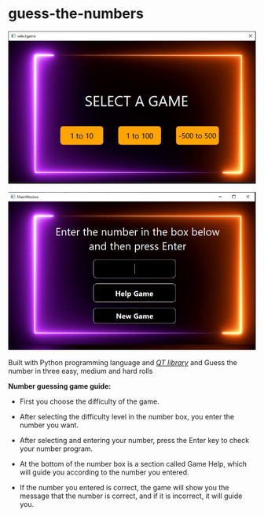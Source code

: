 # guess-the-numbers

![guess the number](https://github.com/sharifnezhad/guess-the-numbers/blob/main/images/Screenshot%202021-10-08%20005708.jpg)

![guess the number](https://github.com/sharifnezhad/guess-the-numbers/blob/main/images/Screenshot%202021-10-08%20005730.jpg)

Built with Python programming language and *[QT library](https://www.qt.io/)* and Guess the number in three easy, medium and hard rolls

**Number guessing game guide:**
- First you choose the difficulty of the game.

- After selecting the difficulty level in the number box, you enter the number you want.

- After selecting and entering your number, press the Enter key to check your number program.

- At the bottom of the number box is a section called Game Help, which will guide you according to the number you entered.

- If the number you entered is correct, the game will show you the message that the number is correct, and if it is incorrect, it will guide you.
